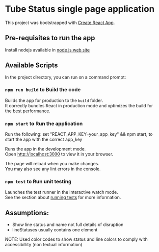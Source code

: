 # Tube Status single page application

This project was bootstrapped with [Create React App](https://github.com/facebook/create-react-app).

## Pre-requisites to run the app
Install nodejs available in [node js web site](https://nodejs.org/en)

## Available Scripts

In the project directory, you can run on a command prompt:

### `npm run build` to Build the code

Builds the app for production to the `build` folder.\
It correctly bundles React in production mode and optimizes the build for the best performance.

### `npm start` to Run the application

Run the following: set "REACT_APP_KEY=your_app_key" && npm start, 
to start the app with the correct app_key

Runs the app in the development mode.\
Open [http://localhost:3000](http://localhost:3000) to view it in your browser.

The page will reload when you make changes.\
You may also see any lint errors in the console.

### `npm test` to Run unit testing

Launches the test runner in the interactive watch mode.\
See the section about [running tests](https://facebook.github.io/create-react-app/docs/running-tests) for more information.

## Assumptions:

- Show line status and name not full details of disruption
- lineStatuses usually contains one element

NOTE: Used color codes to show status and line colors to comply with accessibillity (non textual information)


